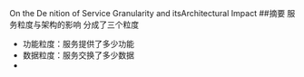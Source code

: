 On the De nition of Service Granularity and itsArchitectural Impact
##摘要
服务粒度与架构的影响
分成了三个粒度

+ 功能粒度：服务提供了多少功能
+ 数据粒度：服务交换了多少数据
+ 